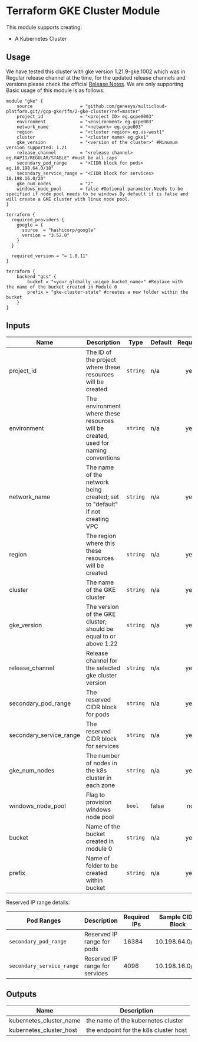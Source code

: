 # Terraform GKE Cluster Module

This module supports creating:

- A Kubernetes Cluster

## Usage

We have tested this cluster with gke version 1.21.9-gke.1002 which was in Regular release channel at the time, for the updated release channels and versions please check the official [Release Notes](https://cloud.google.com/kubernetes-engine/docs/release-notes). We are only supporting  Basic usage of this module is as follows:


```hcl
module "gke" {
    source                  = "github.com/genesys/multicloud-platform.git//gcp-gke/tfm/2-gke-cluster?ref=master"
    project_id              = "<project ID> eg.gcpe0003"
    environment             = "<environment> eg.gcpe003"
    network_name            = "<network> eg.gcpe003"
    region                  = "<cluster region> eg.us-west1"
    cluster                 = "<cluster name> eg.gke1"
    gke_version             = "<version of the cluster>" #Minumum version supported: 1.21
    release_channel         = "<release channel> eg.RAPID/REGULAR/STABLE" #must be all caps
    secondary_pod_range     = "<CIDR block for pods> eg.10.198.64.0/18"
    secondary_service_range = "<CIDR block for services> 10.198.16.0/20"
    gke_num_nodes           = "2"
    windows_node_pool       = false #Optional parameter.Needs to be specified if node pool needs to be windows.By default it is false and will create a GKE cluster with linux node pool.
}

terraform {
  required_providers {
    google = {
      source  = "hashicorp/google"
      version = "3.52.0"
    }
  }

  required_version = "= 1.0.11"
}

terraform {
    backend "gcs" {
        bucket = "<your_globally_unique_bucket_name>" #Replace with the name of the bucket created in Module 0
        prefix = "gke-cluster-state" #creates a new folder within the bucket
    }
}
```

<!-- BEGINNING OF PRE-COMMIT-TERRAFORM DOCS HOOK -->
## Inputs

| Name | Description | Type | Default | Required |
|------|-------------|------|---------|:--------:|
|project\_id | The ID of the project where these resources will be created | `string` | n/a | yes |
|environment | The environment where these resources will be created, used for naming conventions | `string` | n/a | yes |
|network\_name | The name of the network being created; set to "default" if not creating VPC | `string` | n/a | yes |
|region | The region where this these resources will be created | `string` | n/a | yes |
|cluster | The name of the GKE cluster | `string` | n/a | yes |
|gke_version | The version of the GKE cluster; should be equal to or above 1.22 | `string` | n/a | yes |
|release_channel | Release channel for the selected gke cluster version | `string` | n/a | yes |
|secondary_pod_range | The reserved CIDR block for pods | `string` | n/a | yes |
|secondary_service_range | The reserved CIDR block for services | `string` | n/a | yes |
|gke_num_nodes | The number of nodes in the k8s cluster in each zone  | `string` | n/a | yes |
|windows_node_pool | Flag to provision windows node pool  | `bool` | false| no |
|bucket | Name of the bucket created in module 0 | `string` | n/a | yes |
|prefix | Name of folder to be created within bucket | `string` | n/a | yes |


Reserved IP range details:

| Pod Ranges | Description | Required IPs | Sample CIDR Block | Required |
|------|-------------|------|---------|:--------:|
| `secondary_pod_range` | Reserved IP range for pods | 16384 | 10.198.64.0/18 | yes |
| `secondary_service_range` |  Reserved IP range for services | 4096 | 10.198.16.0/20 | yes |


## Outputs

| Name | Description |
|------|-------------|
|kubernetes_cluster_name| the name of the kubernetes cluster|
|kubernetes_cluster_host| the endpoint for the k8s cluster host|


<!-- END OF PRE-COMMIT-TERRAFORM DOCS HOOK -->
